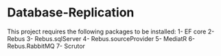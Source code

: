 # Database-Replication

This project requires the following packages to be installed:
1- EF core
2- Rebus
3- Rebus.sqlServer
4- Rebus.sourceProvider
5- MediatR
6- Rebus.RabbitMQ
7- Scrutor
